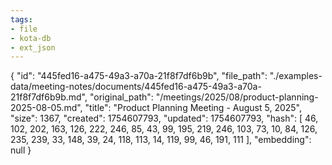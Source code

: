 ```yaml
---
tags:
- file
- kota-db
- ext_json
---
```

{
  "id": "445fed16-a475-49a3-a70a-21f8f7df6b9b",
  "file_path": "./examples-data/meeting-notes/documents/445fed16-a475-49a3-a70a-21f8f7df6b9b.md",
  "original_path": "/meetings/2025/08/product-planning-2025-08-05.md",
  "title": "Product Planning Meeting - August 5, 2025",
  "size": 1367,
  "created": 1754607793,
  "updated": 1754607793,
  "hash": [
    46,
    102,
    202,
    163,
    126,
    222,
    246,
    85,
    43,
    99,
    195,
    219,
    246,
    103,
    73,
    10,
    84,
    126,
    235,
    239,
    33,
    148,
    39,
    24,
    118,
    113,
    14,
    119,
    99,
    46,
    191,
    111
  ],
  "embedding": null
}